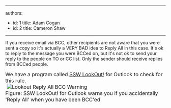 

---
authors:
  - id: 1
    title: Adam Cogan
  - id: 2
    title: Cameron Shaw
---




<span class='intro'> If you receive email via BCC, other recipients are not aware that you were sent a copy so it's actually a VERY BAD idea to Reply All in this case. It's ok to reply to the message you were BCCed on, but it's not ok to send your reply to the people on TO or CC list. Only the sender should receive replies from BCCed people. 
 </span>


  <font class="ms-rteCustom-YellowBorderBox" size="+0">We have a program called <a href="http&#58;//www.ssw.com.au/ssw/LookOut/">SSW LookOut!</a> for Outlook to check for this rule.<br>
&#160;<img class="ms-rteCustom-ImageArea" alt="Lookout Reply All BCC Warning" src="/Standards/Communication/RulesToBetterEmail/PublishingImages/LookoutReplyAllBCCwarning.gif" /><br>
<font class="ms-rteCustom-FigureNormal" size="+0">Figure&#58; SSW LookOut! for Outlook warns you if you accidentally 'Reply All' when you have been BCC'ed</font> </font>



